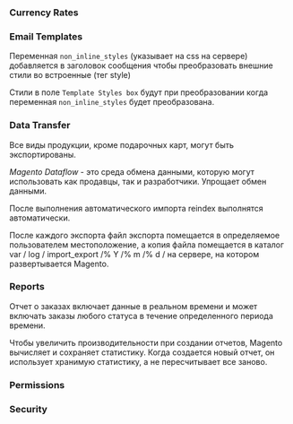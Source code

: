 ### Currency Rates
### Email Templates

Переменная `non_inline_styles` (указывает на css на сервере) добавляется в заголовок сообщения чтобы преобразовать внешние стили во встроенные (тег style)

Стили в поле `Template Styles box` будут при преобразовании когда переменная `non_inline_styles` будет преобразована.

### Data Transfer

Все виды продукции, кроме подарочных карт, могут быть экспортированы.

_Magento Dataflow_ - это среда обмена данными, которую могут использовать как продавцы, так и разработчики.
Упрощает обмен данными.

После выполнения автоматического импорта reindex выполнятся автоматически.

После каждого экспорта файл экспорта помещается в определяемое пользователем местоположение, а копия файла 
помещается в каталог var / log / import_export /% Y /% m /% d / на сервере, на котором развертывается Magento.

### Reports

Отчет о заказах включает данные в реальном времени и может включать заказы любого статуса в течение определенного периода времени.

Чтобы увеличить производительности при создании отчетов, Magento вычисляет и сохраняет статистику. 
Когда создается новый отчет, он использует хранимую статистику, а не пересчитывает все заново.

### Permissions
### Security